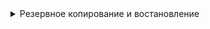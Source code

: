 <details>
<summary>Резервное копирование и востановление</summary>
Для выполнения полного ручного резервного копирования в spec должна присутствовать конфигурация:

```
spec:
  backups:
    pgbackrest:
      manual:
        repoName: repo1
        options:
         - --type=full
```
Резервное копирование выполняется командой:
```
kubectl annotate -n crunchy-postgres postgrescluster mypg postgres-operator.crunchydata.com pgbackrest-backup="$(date)"
```
Ключ `--overwrite` перезапишет последний актуальный бэкап.

Для востановления только что созданного бэкапа в spec должна присутствовать конфигурация:

```
spec:
  dataSource:
    postgresCluster:
      clusterName: hippo
      repoName: repo1
      options:
      - --type=time
      - --target="2024-01-12 14:15:11-04"
```
Опция `- --target` указывает на какое время необходимо востановиться, цыфры после времени указывают часовой пояс по UTC, в нашем случае новосибирское время указывается вот так `2024-01-12 14:15:11+07`
</details>